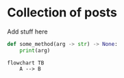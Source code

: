 # Collection of posts
Add stuff here

```python
def some_method(arg -> str) -> None:
    print(arg)
```

``` mermaid
flowchart TB
    A --> B
```
